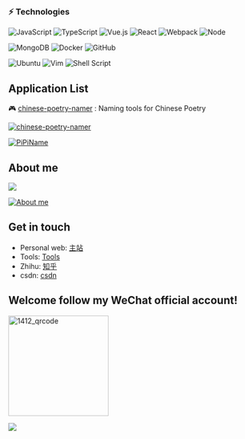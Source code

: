 ### ⚡ Technologies

![JavaScript](https://img.shields.io/badge/-JavaScript-%23F7DF1C?style=flat-square&logo=javascript&logoColor=000000&labelColor=%23F7DF1C&color=%23FFCE5A)
![TypeScript](https://img.shields.io/badge/-TypeScript-%23E44D27?style=flat-square&logo=TypeScript&logoColor=ffffff)
![Vue.js](https://img.shields.io/badge/-Vue.js-%232c3e50?style=flat-square&logo=Vue.js)
![React](https://img.shields.io/badge/React-%2320232a.svg?style=flat-square&logo=react)
![Webpack](https://img.shields.io/badge/-Webpack-%232C3A42?style=flat-square&logo=webpack)
![Node](https://img.shields.io/badge/-Node.js-%232c3e50?style=flat-square&logo=Node.js)

![MongoDB](https://img.shields.io/badge/MongoDB-%234ea94b.svg?style=flat-square&logo=mongodb&logoColor=white)
![Docker](https://img.shields.io/badge/docker-%230db7ed.svg?style=flat-square&logo=docker&logoColor=white)
![GitHub](https://img.shields.io/badge/github-%23121011.svg?style=flat-square&logo=github&logoColor=white)

![Ubuntu](https://img.shields.io/badge/Ubuntu-E95420?style=flat-square&logo=ubuntu&logoColor=white)
![Vim](https://img.shields.io/badge/VIM-%2311AB00.svg?style=flat-square&logo=vim&logoColor=white)
![Shell Script](https://img.shields.io/badge/shell_script-%23121011.svg?style=flat-square&logo=gnu-bash&logoColor=white)

## Application List

🎮 [chinese-poetry-namer](https://name.wu1024.top) : Naming tools for Chinese Poetry

[![chinese-poetry-namer](https://github-readme-stats.vercel.app/api/pin/?username=wz930206&repo=chinese-poetry-namer)](https://github.com/wz930206/chinese-poetry-namer)

[![PiPiName](https://github-readme-stats.vercel.app/api/pin/?username=wz930206&repo=PiPiName)](https://github.com/wz930206/PiPiName)


## About me

<a title="Hits" target="_blank" href="https://github.com/wz930206/wz930206"><img src="https://hits.b3log.org/wz930206/wz930206.svg"></a>

[![About me](https://github-readme-stats.vercel.app/api?username=wz930206&show_icons=true&include_all_commits=true&count_private=true)](https://github.com/wz930206)  


## Get in touch

- Personal web: [主站](https://web.urhome.top/)
- Tools: [Tools](https://www.urhome.top/)
- Zhihu: [知乎](https://www.zhihu.com/people/superwu-43)
- csdn: [csdn](https://blog.csdn.net/wz_coming)


## Welcome follow my WeChat official account!

<img src="https://ur-home.oss-cn-shanghai.aliyuncs.com/weixin/weixin_gzh.jpg" width = "200" alt="1412_qrcode" align=center />


<!--
**wz930206/wz930206** is a ✨ _special_ ✨ repository because its `README.md` (this file) appears on your GitHub profile.
Here are some ideas to get you started:
- 🔭 I’m currently working on ...
- 🌱 I’m currently learning ...
- 👯 I’m looking to collaborate on ...
- 🤔 I’m looking for help with ...
- 💬 Ask me about ...
- 📫 How to reach me: ...
- 😄 Pronouns: ...
- ⚡ Fun fact: ...
-->

<small><img src="https://v1.jinrishici.com/all.svg?font-size=24&spacing=6"></small>
<br />
<br />
